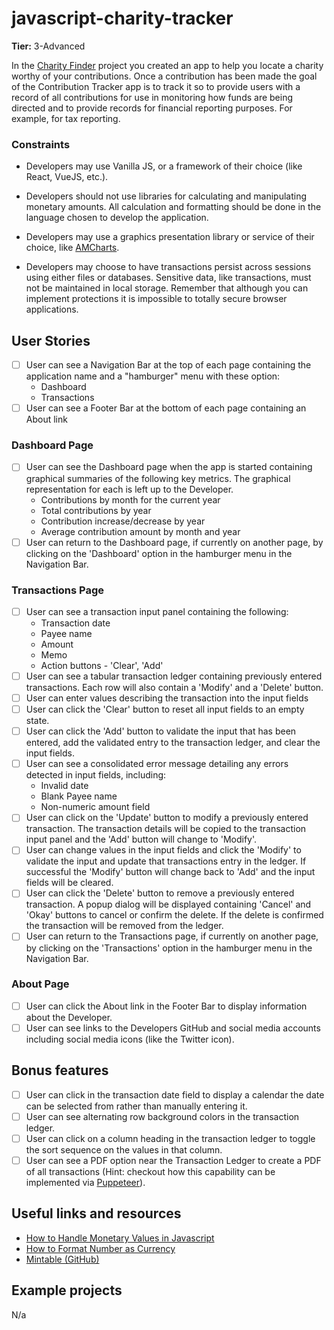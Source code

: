 # javascript-charity-tracker

**Tier:** 3-Advanced

In the [Charity Finder](../2-Intermediate/Charity-Finder-App.md) project you created an app to
help you locate a charity worthy of your contributions. Once a contribution
has been made the goal of the Contribution Tracker app is to track it so to
provide users with a record of all contributions for use in monitoring how
funds are being directed and to provide records for financial reporting 
purposes. For example, for tax reporting.

### Constraints

- Developers may use Vanilla JS, or a framework of their choice (like React,
VueJS, etc.).

- Developers should not use libraries for calculating and manipulating monetary
amounts. All calculation and formatting should be done in the language chosen
to develop the application.

- Developers may use a graphics presentation library or service of their choice,
like [AMCharts](https://www.amcharts.com/).

- Developers may choose to have transactions persist across sessions using
either files or databases. Sensitive data, like transactions, must not be 
maintained in local storage. Remember that although you can implement
protections it is impossible to totally secure browser applications.

## User Stories

-   [ ] User can see a Navigation Bar at the top of each page containing the
application name and a "hamburger" menu with these option:
    - Dashboard
    - Transactions
-   [ ] User can see a Footer Bar at the bottom of each page containing an
About link

### Dashboard Page
-   [ ] User can see the Dashboard page when the app is started containing 
graphical summaries of the following key metrics. The graphical representation
for each is left up to the Developer.
    - Contributions by month for the current year
    - Total contributions by year
    - Contribution increase/decrease by year
    - Average contribution amount by month and year
-   [ ] User can return to the Dashboard page, if currently on another page, by
clicking on the 'Dashboard' option in the hamburger menu in the Navigation Bar.

### Transactions Page
-   [ ] User can see a transaction input panel containing the following:
    - Transaction date
    - Payee name
    - Amount
    - Memo
    - Action buttons - 'Clear', 'Add'
-   [ ] User can see a tabular transaction ledger containing previously 
entered transactions. Each row will also contain a 'Modify' and a 'Delete' 
button.
-   [ ] User can enter values describing the transaction into the input fields
-   [ ] User can click the 'Clear' button to reset all input fields to an
empty state.
-   [ ] User can click the 'Add' button to validate the input that has been
entered, add the validated entry to the transaction ledger, and clear the input
fields.
-   [ ] User can see a consolidated error message detailing any errors detected
in input fields, including:
    - Invalid date 
    - Blank Payee name
    - Non-numeric amount field
-   [ ] User can click on the 'Update' button to modify a previously entered
transaction. The transaction details will be copied to the transaction input
panel and the 'Add' button will change to 'Modify'.
-   [ ] User can change values in the input fields and click the 'Modify' to
validate the input and update that transactions entry in the ledger. If
successful the 'Modify' button will change back to 'Add' and the input fields
will be cleared.
-   [ ] User can click the 'Delete' button to remove a previously entered
transaction. A popup dialog will be displayed containing 'Cancel' and 'Okay'
buttons to cancel or confirm the delete. If the delete is confirmed the 
transaction will be removed from the ledger.
-   [ ] User can return to the Transactions page, if currently on another page,
by clicking on the 'Transactions' option in the hamburger menu in the Navigation
Bar.

### About Page
-   [ ] User can click the About link in the Footer Bar to display information
about the Developer.
-   [ ] User can see links to the Developers GitHub and social media accounts 
including social media icons (like the Twitter icon).

## Bonus features

-   [ ] User can click in the transaction date field to display a calendar
the date can be selected from rather than manually entering it.
-   [ ] User can see alternating row background colors in the transaction ledger.
-   [ ] User can click on a column heading in the transaction ledger to toggle
the sort sequence on the values in that column.
-   [ ] User can see a PDF option near the Transaction Ledger to create a PDF
of all transactions (Hint: checkout how this capability can be implemented via 
[Puppeteer](https://github.com/GoogleChrome/puppeteer)).

## Useful links and resources

- [How to Handle Monetary Values in Javascript](https://frontstuff.io/how-to-handle-monetary-values-in-javascript)
- [How to Format Number as Currency](https://flaviocopes.com/how-to-format-number-as-currency-javascript/)
- [Mintable (GitHub)](https://github.com/kevinschaich/mintable)

## Example projects

N/a
